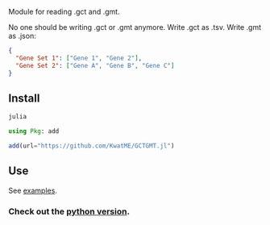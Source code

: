 Module for reading .gct and .gmt.

No one should be writing .gct or .gmt anymore.
Write .gct as .tsv.
Write .gmt as .json:

```json
{
  "Gene Set 1": ["Gene 1", "Gene 2"],
  "Gene Set 2": ["Gene A", "Gene B", "Gene C"]
}
```

## Install

```sh
julia
```

```julia
using Pkg: add

add(url="https://github.com/KwatME/GCTGMT.jl")
```

## Use

See [examples](notebook/example.ipynb).

### Check out the [python version](https://github.com/KwatME/GCTGMT.py).
